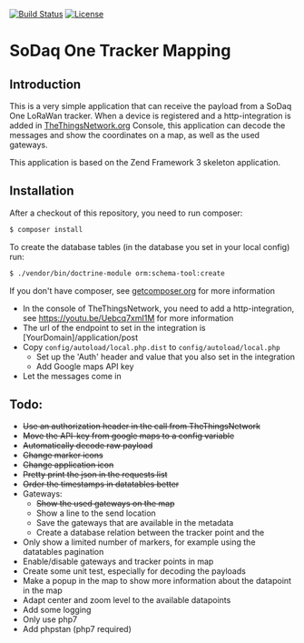 [![Build Status](https://travis-ci.org/aiolos/sodaq-one-tracker-mapping.svg?branch=master)](https://travis-ci.org/aiolos/sodaq-one-tracker-mapping)
[![License](https://img.shields.io/github/license/aiolos/sodaq-one-tracker-mapping.svg)](LICENSE.md)

# SoDaq One Tracker Mapping

## Introduction

This is a very simple application that can receive the payload from a SoDaq One LoRaWan tracker. 
When a device is registered and a http-integration is added in [TheThingsNetwork.org](TheThingsNetwork.org) Console, this application
can decode the messages and show the coordinates on a map, as well as the used gateways.

This application is based on the Zend Framework 3 skeleton application.

## Installation

After a checkout of this repository, you need to run composer:

```bash
$ composer install
```

To create the database tables (in the database you set in your local config) run:
```bash
$ ./vendor/bin/doctrine-module orm:schema-tool:create
```

If you don't have composer, see [getcomposer.org](http://getcomposer.org) for more information

- In the console of TheThingsNetwork, you need to add a http-integration, see https://youtu.be/Uebcq7xmI1M for more information
- The url of the endpoint to set in the integration is [YourDomain]/application/post
- Copy `config/autoload/local.php.dist` to `config/autoload/local.php`
    - Set up the 'Auth' header and value that you also set in the integration
    - Add Google maps API key
- Let the messages come in

## Todo:

- ~~Use an authorization header in the call from TheThingsNetwork~~
- ~~Move the API-key from google maps to a config variable~~
- ~~Automatically decode raw payload~~
- ~~Change marker icons~~
- ~~Change application icon~~
- ~~Pretty print the json in the requests list~~
- ~~Order the timestamps in datatables better~~
- Gateways:
    - ~~Show the used gateways on the map~~
    - Show a line to the send location
    - Save the gateways that are available in the metadata
    - Create a database relation between the tracker point and the  
- Only show a limited number of markers, for example using the datatables pagination
- Enable/disable gateways and tracker points in map
- Create some unit test, especially for decoding the payloads
- Make a popup in the map to show more information about the datapoint in the map
- Adapt center and zoom level to the available datapoints
- Add some logging
- Only use php7
- Add phpstan (php7 required)
